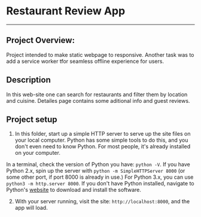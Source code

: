 # Restaurant Review App
---

## Project Overview: 

Project intended to make static webpage  to responsive.
Another task was to  add a service worker tfor seamless offline experience for users.

## Description
In this web-site one can search for restaurants and filter them by location and cuisine.
Detailes page contains some aditional info and guest reviews.

## Project setup

1. In this folder, start up a simple HTTP server to serve up the site files on your local computer. Python has some simple tools to do this, and you don't even need to know Python. For most people, it's already installed on your computer. 

In a terminal, check the version of Python you have: `python -V`. If you have Python 2.x, spin up the server with `python -m SimpleHTTPServer 8000` (or some other port, if port 8000 is already in use.) For Python 3.x, you can use `python3 -m http.server 8000`. If you don't have Python installed, navigate to Python's [website](https://www.python.org/) to download and install the software.

2. With your server running, visit the site: `http://localhost:8000`, and the app will load. 




